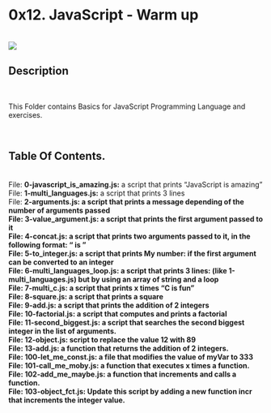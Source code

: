 <h1>0x12. JavaScript - Warm up</h1>
<br>
<img src="https://s3.amazonaws.com/intranet-projects-files/holbertonschool-higher-level_programming+/303/Javascript-535.png.jpeg">
<br>
<h2>Description</h2>
<br>
<p>This Folder contains Basics for JavaScript Programming Language and exercises.</p>
<br>
<h2>Table Of Contents.</h2>
<br>
File: <b>0-javascript_is_amazing.js:</b> a script that prints “JavaScript is amazing”
<br>
File: <b>1-multi_languages.js:</b> a script that prints 3 lines
<br>
File: <b>2-arguments.js:<b> a script that prints a message depending of the number of arguments passed
<br>
File: <b>3-value_argument.js:</b> a script that prints the first argument passed to it
<br>
File: <b>4-concat.js:</b>  a script that prints two arguments passed to it, in the following format: “ is ”
<br>
File: <b>5-to_integer.js:</b> a script that prints My number: <first argument converted in integer> if the first argument can be converted to an integer
<br>
File: <b>6-multi_languages_loop.js:</b>  a script that prints 3 lines: (like 1-multi_languages.js) but by using an array of string and a loop
<br>
File: <b>7-multi_c.js:</b> a script that prints x times “C is fun”
<br>
File: <b>8-square.js:</b>  a script that prints a square
<br>
File: <b>9-add.js:</b> a script that prints the addition of 2 integers
<br>
File: <b>10-factorial.js:</b> a script that computes and prints a factorial
<br>
File: <b>11-second_biggest.js:</b>  a script that searches the second biggest integer in the list of arguments.
<br>
File: <b>12-object.js:</b> script to replace the value 12 with 89
<br>
File: <b>13-add.js:</b> a function that returns the addition of 2 integers.
<br>
File: <b>100-let_me_const.js:</b>  a file that modifies the value of myVar to 333
<br>
File: <b>101-call_me_moby.js:</b> a function that executes x times a function.
<br>
File: <b>102-add_me_maybe.js:</b> a function that increments and calls a function.
<br>
File: <b>103-object_fct.js:</b> Update this script by adding a new function incr that increments the integer value.